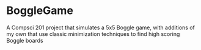 BoggleGame
==========

A Compsci 201 project that simulates a 5x5 Boggle game, with additions of my own that use classic minimization techniques to find high scoring Boggle boards
